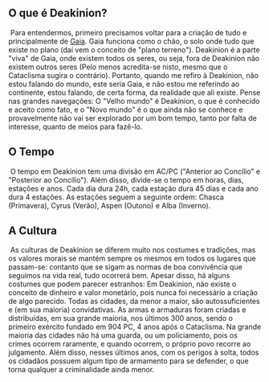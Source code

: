 ## O que é Deakinion?

 Para entendermos, primeiro precisamos voltar para a criação de tudo e principalmente de [Gaia](https://www.worldanvil.com/w/deakinion-aniltola/a/gaia-person). Gaia funciona como o chão, o solo onde tudo que existe no plano (daí vem o conceito de "plano terreno"). Deakinion é a parte "viva" de Gaia, onde existem todos os seres, ou seja, fora de Deakinion não existem outros seres (Pelo menos acredita-se nisto, mesmo que o Cataclisma sugira o contrário). Portanto, quando me refiro à Deakinion, não estou falando do mundo, este seria Gaia, e não estou me referindo ao continente, estou falando, de certa forma, da realidade que ali existe. Pense nas grandes navegações: O "Velho mundo" é Deakinion, o que é conhecido e aceito como fato, e o "Novo mundo" é o que ainda não se conhece e provavelmente não vai ser explorado por um bom tempo, tanto por falta de interesse, quanto de meios para fazê-lo.

## O Tempo

 O tempo em Deakinion tem uma divisão em AC/PC ("Anterior ao Concílio" e "Posterior ao Concílio"). Além disso, divide-se o tempo em horas, dias, estações e anos. Cada dia dura 24h, cada estação dura 45 dias e cada ano dura 4 estações. As estações seguem a seguinte ordem: Chasca (Primavera), Cyrus (Verão), Aspen (Outono) e Alba (Inverno).

## A Cultura

 As culturas de Deakinion se diferem muito nos costumes e tradições, mas os valores morais se mantém sempre os mesmos em todos os lugares que passam-se: contanto que se sigam as normas de boa convivência que seguimos na vida real, tudo ocorrerá bem. Apesar disso, há alguns costumes que podem parecer estranhos: Em Deakinion, não existe o conceito de dinheiro e valor monetário, pois nunca foi necessário a criação de algo parecido. Todas as cidades, da menor a maior, são autossuficientes e (em sua maioria) convidativas. As armas e armaduras foram criadas e distribuídas, em sua grande maioria, nos últimos 300 anos, sendo o primeiro exército fundado em 904 PC, 4 anos após o Cataclisma. Na grande maioria das cidades não há uma guarda, ou um policiamento, pois os crimes ocorrem raramente, e quando ocorrem, o próprio povo recorre ao julgamento. Além disso, nesses últimos anos, com os perigos à solta, todos os cidadãos possuem algum tipo de armamento para se defender, o que torna qualquer a criminalidade ainda menor.

